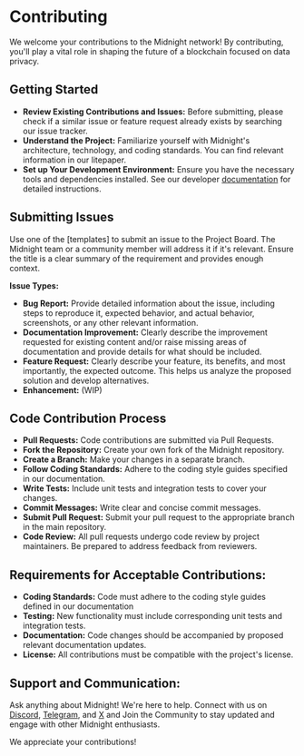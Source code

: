 # Contributing

We welcome your contributions to the Midnight network! By contributing, you'll play a vital role in shaping the future of a blockchain focused on data privacy.

## Getting Started

* **Review Existing Contributions and Issues:** Before submitting, please check if a similar issue or feature request already exists by searching our issue tracker.
* **Understand the Project:** Familiarize yourself with Midnight's architecture, technology, and coding standards. You can find relevant information in our litepaper.
* **Set up Your Development Environment:** Ensure you have the necessary tools and dependencies installed. See our developer [documentation](https://docs.midnight.network/) for detailed instructions.

## Submitting Issues

Use one of the [templates] to submit an issue to the Project Board. The Midnight team or a community member will address it if it's relevant.
Ensure the title is a clear summary of the requirement and provides enough context.

**Issue Types:**


* **Bug Report:** Provide detailed information about the issue, including steps to reproduce it, expected behavior, and actual behavior, screenshots, or any other relevant information.
* **Documentation Improvement:** Clearly describe the improvement requested for existing content and/or raise missing areas of documentation and provide details for what should be included.
* **Feature Request:** Clearly describe your feature, its benefits, and most importantly, the expected outcome. This helps us analyze the proposed solution and develop alternatives.
* **Enhancement:** (WIP)

## Code Contribution Process

* **Pull Requests:** Code contributions are submitted via Pull Requests.
* **Fork the Repository:** Create your own fork of the Midnight repository.
* **Create a Branch:** Make your changes in a separate branch.
* **Follow Coding Standards:** Adhere to the coding style guides specified in our documentation.
* **Write Tests:** Include unit tests and integration tests to cover your changes.
* **Commit Messages:** Write clear and concise commit messages.
* **Submit Pull Request:** Submit your pull request to the appropriate branch in the main repository.
* **Code Review:** All pull requests undergo code review by project maintainers. Be prepared to address feedback from reviewers.

## Requirements for Acceptable Contributions:

* **Coding Standards:** Code must adhere to the coding style guides defined in our documentation
* **Testing:** New functionality must include corresponding unit tests and integration tests.
* **Documentation:** Code changes should be accompanied by proposed relevant documentation updates.
* **License:** All contributions must be compatible with the project's license.

## Support and Communication:

Ask anything about Midnight! We're here to help. Connect with us on [Discord](https://discord.com/invite/midnightnetwork), [Telegram](https://t.me/Midnight_Network_Official), and [X](https://x.com/MidnightNtwrk) and Join the Community to stay updated and engage with other Midnight enthusiasts.

We appreciate your contributions!
